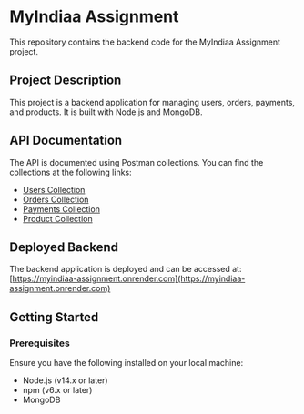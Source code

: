 # MyIndiaa Assignment

This repository contains the backend code for the MyIndiaa Assignment project.

## Project Description

This project is a backend application for managing users, orders, payments, and products. It is built with Node.js and MongoDB.

## API Documentation

The API is documented using Postman collections. You can find the collections at the following links:

- [Users Collection](https://documenter.getpostman.com/view/24599452/2sA3XV9zeH)
- [Orders Collection](https://documenter.getpostman.com/view/24599452/2sA3XV9zeC)
- [Payments Collection](https://documenter.getpostman.com/view/24599452/2sA3XV9zeD)
- [Product Collection](https://documenter.getpostman.com/view/24599452/2sA3XV9zeE)

## Deployed Backend

The backend application is deployed and can be accessed at: [https://myindiaa-assignment.onrender.com](https://myindiaa-assignment.onrender.com)

## Getting Started

### Prerequisites

Ensure you have the following installed on your local machine:

- Node.js (v14.x or later)
- npm (v6.x or later)
- MongoDB
